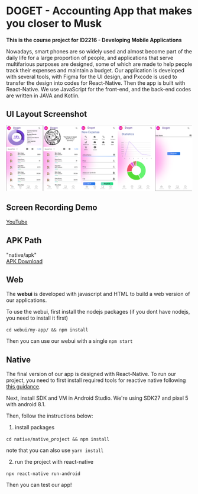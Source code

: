 # DOGET - Accounting App that makes you closer to Musk

**This is the course project for ID2216 - Developing Mobile Applications**

 Nowadays, smart phones are so widely used and almost become part of the daily life for a large proportion of people, and applications that serve multifarious purposes are designed, some of which are made to help people track their expenses and maintain a budget.  Our application is developed with several tools, with Figma for the UI design, and Pxcode is used to transfer the design into codes for React-Native. Then the app is built with React-Native. We use JavaScript for the front-end, and the back-end codes are written in JAVA and Kotlin.

## UI Layout Screenshot
![UI](picture/version3.png)

## Screen Recording Demo
[YouTube](https://youtu.be/kSSZUDAUx6Y)

## APK Path
"native/apk"  
[APK Download](https://github.com/GiantPanda0090/ID2216_Doget/blob/main/native/apk/doget.apk)
## Web

The **webui** is developed with javascript and HTML to build a web version of our applications.

To use the webui, first install the nodejs packages (if you dont have nodejs, you need to install it first)

```cd webui/my-app/ && npm install```

Then you can use our webui with a single ```npm start```

## Native 

The final version of our app is designed with React-Native. To run our project, you need to first install required tools for reactive native following [this guidance](https://docs.microsoft.com/en-us/windows/dev-environment/javascript/react-native-for-android).

Next, install SDK and VM in Android Studio. We're using SDK27 and pixel 5 with android 8.1.

Then, follow the instructions below:

1. install packages

```cd native/native_project && npm install```

note that you can also use ```yarn install```

2. run the project with react-native

```npx react-native run-android```

Then you can test our app!
